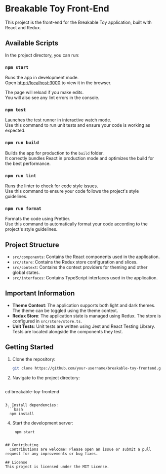# Breakable Toy Front-End

This project is the front-end for the Breakable Toy application, built with React and Redux.

## Available Scripts

In the project directory, you can run:

### `npm start`

Runs the app in development mode.\
Open [http://localhost:3000](http://localhost:3000) to view it in the browser.

The page will reload if you make edits.\
You will also see any lint errors in the console.

### `npm test`

Launches the test runner in interactive watch mode.\
Use this command to run unit tests and ensure your code is working as expected.

### `npm run build`

Builds the app for production to the `build` folder.\
It correctly bundles React in production mode and optimizes the build for the best performance.

### `npm run lint`

Runs the linter to check for code style issues.\
Use this command to ensure your code follows the project's style guidelines.

### `npm run format`

Formats the code using Prettier.\
Use this command to automatically format your code according to the project's style guidelines.

## Project Structure

- `src/components`: Contains the React components used in the application.
- `src/store`: Contains the Redux store configuration and slices.
- `src/context`: Contains the context providers for theming and other global states.
- `src/interfaces`: Contains TypeScript interfaces used in the application.

## Important Information

- **Theme Context**: The application supports both light and dark themes. The theme can be toggled using the theme context.
- **Redux Store**: The application state is managed using Redux. The store is configured in `src/store/store.ts`.
- **Unit Tests**: Unit tests are written using Jest and React Testing Library. Tests are located alongside the components they test.

## Getting Started

1. Clone the repository:
   ```bash
   git clone https://github.com/your-username/breakable-toy-frontend.git
   ```

2. Navigate to the project directory:
   ```bash
cd breakable-toy-frontend
  ```

3. Install dependencies:
   ```bash
    npm install
  ```

4. Start the development server:
   ```bash
    npm start
  ```

## Contributing
    Contributions are welcome! Please open an issue or submit a pull request for any improvements or bug fixes.
    
## License
This project is licensed under the MIT License.